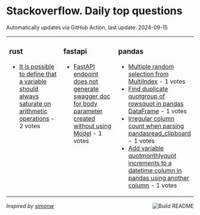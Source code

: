 # Stackoverflow. Daily top questions 

Automatically updates via GitHub Action, last update: <!-- date starts -->2024-09-15<!-- date ends -->


<table><tr><td valign="top" width="33%">

### rust
<!-- rust starts -->
* [It is possible to define that a variable should always saturate on arithmetic operations](https://stackoverflow.com/questions/78985975/it-is-possible-to-define-that-a-variable-should-always-saturate-on-arithmetic-op) - 2 votes
<!-- rust ends -->
</td><td valign="top" width="34%">


### fastapi
<!-- fastapi starts -->
* [FastAPI endpoint does not generate swagger doc for body parameter created without using Model](https://stackoverflow.com/questions/78986910/fastapi-endpoint-does-not-generate-swagger-doc-for-body-parameter-created-withou) - 1 votes
<!-- fastapi ends -->
</td><td valign="top" width="34%">


### pandas
<!-- pandas starts -->
* [Multiple random selection from MultiIndex](https://stackoverflow.com/questions/78984081/multiple-random-selection-from-multiindex) - 1 votes
* [Find duplicate quotgroup of rowsquot in pandas DataFrame](https://stackoverflow.com/questions/78984405/find-duplicate-group-of-rows-in-pandas-dataframe) - 1 votes
* [Irregular column count when parsing pandasread_clipboard](https://stackoverflow.com/questions/78988341/irregular-column-count-when-parsing-pandas-read-clipboard) - 1 votes
* [Add variable quotmonthlyquot increments to a datetime column in pandas using another column](https://stackoverflow.com/questions/78986437/add-variable-monthly-increments-to-a-datetime-column-in-pandas-using-another-c) - 1 votes
<!-- pandas ends -->
</td></tr></table>

<a href="https://github.com/hp0404/hp0404/actions"><img src="https://github.com/hp0404/hp0404/workflows/Build%20README/badge.svg" align="right" alt="Build README"></a> <p>*Inspired by  [simonw](https://github.com/simonw/simonw)*</p>
